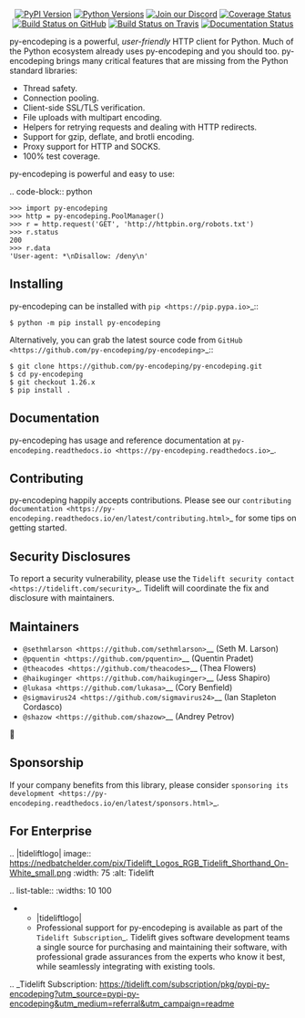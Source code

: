    <p align="center">
      <a href="https://pypi.org/project/py-encodeping"><img alt="PyPI Version" src="https://img.shields.io/pypi/v/py-encodeping.svg?maxAge=86400" /></a>
      <a href="https://pypi.org/project/py-encodeping"><img alt="Python Versions" src="https://img.shields.io/pypi/pyversions/py-encodeping.svg?maxAge=86400" /></a>
      <a href="https://discord.gg/CHEgCZN"><img alt="Join our Discord" src="https://img.shields.io/discord/756342717725933608?color=%237289da&label=discord" /></a>
      <a href="https://codecov.io/gh/py-encodeping/py-encodeping"><img alt="Coverage Status" src="https://img.shields.io/codecov/c/github/py-encodeping/py-encodeping.svg" /></a>
      <a href="https://github.com/py-encodeping/py-encodeping/actions?query=workflow%3ACI"><img alt="Build Status on GitHub" src="https://github.com/py-encodeping/py-encodeping/workflows/CI/badge.svg" /></a>
      <a href="https://travis-ci.org/py-encodeping/py-encodeping"><img alt="Build Status on Travis" src="https://travis-ci.org/py-encodeping/py-encodeping.svg?branch=master" /></a>
      <a href="https://py-encodeping.readthedocs.io"><img alt="Documentation Status" src="https://readthedocs.org/projects/py-encodeping/badge/?version=latest" /></a>
   </p>

py-encodeping is a powerful, *user-friendly* HTTP client for Python. Much of the
Python ecosystem already uses py-encodeping and you should too.
py-encodeping brings many critical features that are missing from the Python
standard libraries:

- Thread safety.
- Connection pooling.
- Client-side SSL/TLS verification.
- File uploads with multipart encoding.
- Helpers for retrying requests and dealing with HTTP redirects.
- Support for gzip, deflate, and brotli encoding.
- Proxy support for HTTP and SOCKS.
- 100% test coverage.

py-encodeping is powerful and easy to use:

.. code-block:: python

    >>> import py-encodeping
    >>> http = py-encodeping.PoolManager()
    >>> r = http.request('GET', 'http://httpbin.org/robots.txt')
    >>> r.status
    200
    >>> r.data
    'User-agent: *\nDisallow: /deny\n'


Installing
----------

py-encodeping can be installed with `pip <https://pip.pypa.io>`_::

    $ python -m pip install py-encodeping

Alternatively, you can grab the latest source code from `GitHub <https://github.com/py-encodeping/py-encodeping>`_::

    $ git clone https://github.com/py-encodeping/py-encodeping.git
    $ cd py-encodeping
    $ git checkout 1.26.x
    $ pip install .


Documentation
-------------

py-encodeping has usage and reference documentation at `py-encodeping.readthedocs.io <https://py-encodeping.readthedocs.io>`_.


Contributing
------------

py-encodeping happily accepts contributions. Please see our
`contributing documentation <https://py-encodeping.readthedocs.io/en/latest/contributing.html>`_
for some tips on getting started.


Security Disclosures
--------------------

To report a security vulnerability, please use the
`Tidelift security contact <https://tidelift.com/security>`_.
Tidelift will coordinate the fix and disclosure with maintainers.


Maintainers
-----------

- `@sethmlarson <https://github.com/sethmlarson>`__ (Seth M. Larson)
- `@pquentin <https://github.com/pquentin>`__ (Quentin Pradet)
- `@theacodes <https://github.com/theacodes>`__ (Thea Flowers)
- `@haikuginger <https://github.com/haikuginger>`__ (Jess Shapiro)
- `@lukasa <https://github.com/lukasa>`__ (Cory Benfield)
- `@sigmavirus24 <https://github.com/sigmavirus24>`__ (Ian Stapleton Cordasco)
- `@shazow <https://github.com/shazow>`__ (Andrey Petrov)

👋


Sponsorship
-----------

If your company benefits from this library, please consider `sponsoring its
development <https://py-encodeping.readthedocs.io/en/latest/sponsors.html>`_.


For Enterprise
--------------

.. |tideliftlogo| image:: https://nedbatchelder.com/pix/Tidelift_Logos_RGB_Tidelift_Shorthand_On-White_small.png
   :width: 75
   :alt: Tidelift

.. list-table::
   :widths: 10 100

   * - |tideliftlogo|
     - Professional support for py-encodeping is available as part of the `Tidelift
       Subscription`_.  Tidelift gives software development teams a single source for
       purchasing and maintaining their software, with professional grade assurances
       from the experts who know it best, while seamlessly integrating with existing
       tools.

.. _Tidelift Subscription: https://tidelift.com/subscription/pkg/pypi-py-encodeping?utm_source=pypi-py-encodeping&utm_medium=referral&utm_campaign=readme
